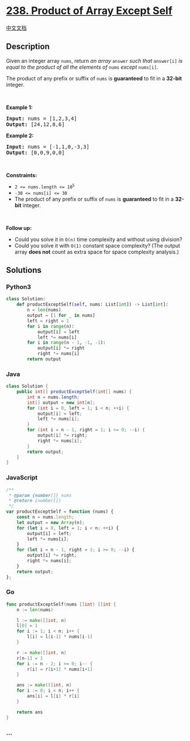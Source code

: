 # [238. Product of Array Except Self](https://leetcode.com/problems/product-of-array-except-self)

[中文文档](/solution/0200-0299/0238.Product%20of%20Array%20Except%20Self/README.md)

## Description

<p>Given an integer array <code>nums</code>, return <em>an array</em> <code>answer</code> <em>such that</em> <code>answer[i]</code> <em>is equal to the product of all the elements of</em> <code>nums</code> <em>except</em> <code>nums[i]</code>.</p>

<p>The product of any prefix or suffix of <code>nums</code> is <strong>guaranteed</strong> to fit in a <strong>32-bit</strong> integer.</p>

<p>&nbsp;</p>
<p><strong>Example 1:</strong></p>
<pre><strong>Input:</strong> nums = [1,2,3,4]
<strong>Output:</strong> [24,12,8,6]
</pre><p><strong>Example 2:</strong></p>
<pre><strong>Input:</strong> nums = [-1,1,0,-3,3]
<strong>Output:</strong> [0,0,9,0,0]
</pre>
<p>&nbsp;</p>
<p><strong>Constraints:</strong></p>

<ul>
	<li><code>2 &lt;= nums.length &lt;= 10<sup>5</sup></code></li>
	<li><code>-30 &lt;= nums[i] &lt;= 30</code></li>
	<li>The product of any prefix or suffix of <code>nums</code> is <strong>guaranteed</strong> to fit in a <strong>32-bit</strong> integer.</li>
</ul>

<p>&nbsp;</p>
<p><strong>Follow up:</strong></p>

<ul>
	<li>Could you solve it in <code>O(n)</code> time complexity and without using division?</li>
	<li>Could you solve it with <code>O(1)</code> constant space complexity? (The output array <strong>does not</strong> count as extra space for space complexity analysis.)</li>
</ul>

## Solutions

<!-- tabs:start -->

### **Python3**

```python
class Solution:
    def productExceptSelf(self, nums: List[int]) -> List[int]:
        n = len(nums)
        output = [1 for _ in nums]
        left = right = 1
        for i in range(n):
            output[i] = left
            left *= nums[i]
        for i in range(n - 1, -1, -1):
            output[i] *= right
            right *= nums[i]
        return output
```

### **Java**

```java
class Solution {
    public int[] productExceptSelf(int[] nums) {
        int n = nums.length;
        int[] output = new int[n];
        for (int i = 0, left = 1; i < n; ++i) {
            output[i] = left;
            left *= nums[i];
        }
        for (int i = n - 1, right = 1; i >= 0; --i) {
            output[i] *= right;
            right *= nums[i];
        }
        return output;
    }
}
```

### **JavaScript**

```js
/**
 * @param {number[]} nums
 * @return {number[]}
 */
var productExceptSelf = function (nums) {
    const n = nums.length;
    let output = new Array(n);
    for (let i = 0, left = 1; i < n; ++i) {
        output[i] = left;
        left *= nums[i];
    }
    for (let i = n - 1, right = 1; i >= 0; --i) {
        output[i] *= right;
        right *= nums[i];
    }
    return output;
};
```

### **Go**

```go
func productExceptSelf(nums []int) []int {
	n := len(nums)

	l := make([]int, n)
	l[0] = 1
	for i := 1; i < n; i++ {
		l[i] = l[i-1] * nums[i-1]
	}

	r := make([]int, n)
	r[n-1] = 1
	for i := n - 2; i >= 0; i-- {
		r[i] = r[i+1] * nums[i+1]
	}

	ans := make([]int, n)
	for i := 0; i < n; i++ {
		ans[i] = l[i] * r[i]
	}

	return ans
}
```

### **...**

```

```

<!-- tabs:end -->
